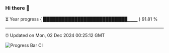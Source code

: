 ### Hi there 👋

⏳ Year progress { ███████████████████████████▁▁▁ } 91.81 %

---

⏰ Updated on Mon, 02 Dec 2024 00:25:12 GMT

![Progress Bar CI](https://github.com/liununu/liununu/workflows/Progress%20Bar%20CI/badge.svg)
